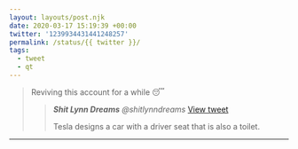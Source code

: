 ```yaml
---
layout: layouts/post.njk
date: 2020-03-17 15:19:39 +00:00
twitter: '1239934431441248257'
permalink: /status/{{ twitter }}/
tags: 
  - tweet
  - qt
---
```


> Reviving this account for a while 😴
> 
> > <cite>**Shit Lynn Dreams** @shitlynndreams</cite> [View tweet](https://twitter.com/shitlynndreams/status/1239932577177153537)
> > 
> > Tesla designs a car with a driver seat that is also a toilet.

---
